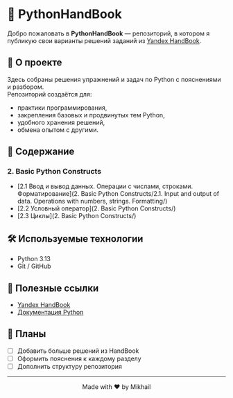 # 📘 PythonHandBook

Добро пожаловать в **PythonHandBook** — репозиторий, в котором я публикую свои варианты решений заданий из [Yandex HandBook](https://practicum.yandex.ru/handbook/python).

## 🚀 О проекте
Здесь собраны решения упражнений и задач по Python с пояснениями и разбором.  
Репозиторий создаётся для:
- практики программирования,
- закрепления базовых и продвинутых тем Python,
- удобного хранения решений,
- обмена опытом с другими.

## 📖 Содержание

### 2. Basic Python Constructs
- [2.1 Ввод и вывод данных. Операции с числами, строками. Форматирование](2. Basic Python Constructs/2.1. Input and output of data. Operations with numbers, strings. Formatting/)
- [2.2 Условный оператор](2. Basic Python Constructs/)
- [2.3 Циклы](2. Basic Python Constructs/)

## 🛠 Используемые технологии
- Python 3.13
- Git / GitHub

## 🔗 Полезные ссылки
- [Yandex HandBook](https://practicum.yandex.ru/handbook/python)
- [Документация Python](https://docs.python.org/3/)

## 📌 Планы
- [ ] Добавить больше решений из HandBook
- [ ] Оформить пояснения к каждому разделу
- [ ] Дополнить структуру репозитория
---

<p align="center">Made with ❤️ by Mikhail</p>
